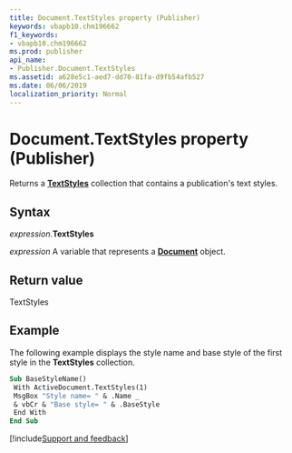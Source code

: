 ```yaml
---
title: Document.TextStyles property (Publisher)
keywords: vbapb10.chm196662
f1_keywords:
- vbapb10.chm196662
ms.prod: publisher
api_name:
- Publisher.Document.TextStyles
ms.assetid: a628e5c1-aed7-dd70-81fa-d9fb54afb527
ms.date: 06/06/2019
localization_priority: Normal
---
```



# Document.TextStyles property (Publisher)

Returns a **[TextStyles](Publisher.TextStyles.md)** collection that contains a publication's text styles.


## Syntax

_expression_.**TextStyles**

_expression_ A variable that represents a **[Document](Publisher.Document.md)** object.


## Return value

TextStyles


## Example

The following example displays the style name and base style of the first style in the **TextStyles** collection.

```vb
Sub BaseStyleName() 
 With ActiveDocument.TextStyles(1) 
 MsgBox "Style name= " & .Name _ 
 & vbCr & "Base style= " & .BaseStyle 
 End With 
End Sub
```

[!include[Support and feedback](~/includes/feedback-boilerplate.md)]